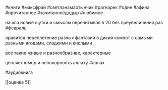 #книги #максфрай #светланамартынчик #рагнарек
#один #афина #прочитанное #зачитанноедодыр
#любимое 

нашла новые шутки и смыслы перечитывая в 20 без преувеличения раз #февраль 

нравится переплетение разных фантазий в дикий компот с самыми разными ягодами,  сладкими и кислыми

все такие живые и разнообразнве, характерные

цепляет юмор и непокорность аллаху
#аллах

#аудиокнига

[[оценка 5]]